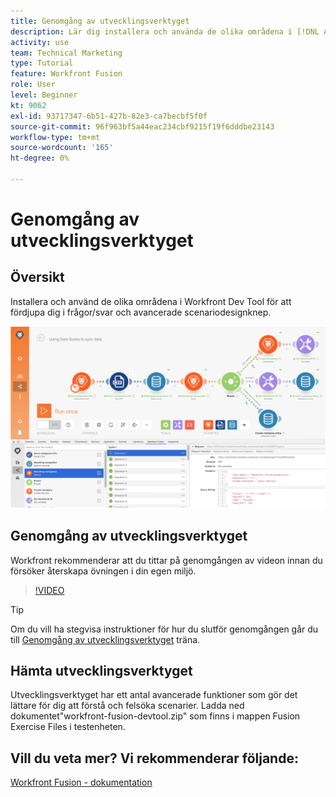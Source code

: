 ```yaml
---
title: Genomgång av utvecklingsverktyget
description: Lär dig installera och använda de olika områdena i [!DNL Adobe Workfront Fusion Dev Tool] för att fördjupa sig i avancerade konstruktionsknep.
activity: use
team: Technical Marketing
type: Tutorial
feature: Workfront Fusion
role: User
level: Beginner
kt: 9062
exl-id: 93717347-6b51-427b-82e3-ca7becbf5f0f
source-git-commit: 96f963bf5a44eac234cbf9215f19f6dddbe23143
workflow-type: tm+mt
source-wordcount: '165'
ht-degree: 0%

---
```


# Genomgång av utvecklingsverktyget

## Översikt

Installera och använd de olika områdena i Workfront Dev Tool för att fördjupa dig i frågor/svar och avancerade scenariodesignknep.

![En bild av ett Fusion-scenario och utvecklingsverktyget](assets/troubleshooting-and-error-handling-1.png)

## Genomgång av utvecklingsverktyget

Workfront rekommenderar att du tittar på genomgången av videon innan du försöker återskapa övningen i din egen miljö.

>[!VIDEO](https://video.tv.adobe.com/v/335303/?quality=12)

>[!TIP]
>
>Om du vill ha stegvisa instruktioner för hur du slutför genomgången går du till [Genomgång av utvecklingsverktyget](https://experienceleague.adobe.com/docs/workfront-learn/tutorials-workfront/fusion/exercises/devtool.html?lang=en) träna.


## Hämta utvecklingsverktyget

Utvecklingsverktyget har ett antal avancerade funktioner som gör det lättare för dig att förstå och felsöka scenarier. Ladda ned dokumentet&quot;workfront-fusion-devtool.zip&quot; som finns i mappen Fusion Exercise Files i testenheten.



## Vill du veta mer? Vi rekommenderar följande:

[Workfront Fusion - dokumentation](https://experienceleague.adobe.com/docs/workfront/using/adobe-workfront-fusion/workfront-fusion-2.html?lang=en)
